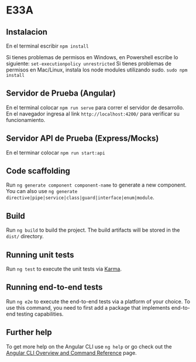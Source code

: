# E33A

## Instalacion

En el terminal escribir `npm install` 

Si tienes problemas de permisos en Windows, en Powershell escribe lo siguiente: `set-executionpolicy unrestricted`
Si tienes problemas de permisos en Mac/Linux, instala los node modules utilizando sudo. `sudo npm install` 

## Servidor de Prueba (Angular)

En el terminal colocar `npm run serve` para correr el servidor de desarrollo. En el navegador ingresa al link `http://localhost:4200/` para verificar su funcionamiento.

## Servidor API de Prueba (Express/Mocks)

En el terminar colocar `npm run start:api`

## Code scaffolding

Run `ng generate component component-name` to generate a new component. You can also use `ng generate directive|pipe|service|class|guard|interface|enum|module`.

## Build

Run `ng build` to build the project. The build artifacts will be stored in the `dist/` directory.

## Running unit tests

Run `ng test` to execute the unit tests via [Karma](https://karma-runner.github.io).

## Running end-to-end tests

Run `ng e2e` to execute the end-to-end tests via a platform of your choice. To use this command, you need to first add a package that implements end-to-end testing capabilities.

## Further help

To get more help on the Angular CLI use `ng help` or go check out the [Angular CLI Overview and Command Reference](https://angular.io/cli) page.
